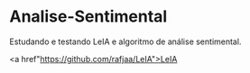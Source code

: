 # Analise-Sentimental
Estudando e testando LeIA e  algoritmo de análise sentimental.


<a href"https://github.com/rafjaa/LeIA">LeIA</a>

